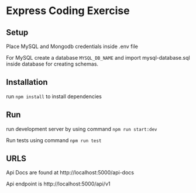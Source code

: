 # Express Coding Exercise

## Setup
Place MySQL and Mongodb credentials inside .env file

For MySQL create a database ```MYSQL_DB_NAME``` and import mysql-database.sql inside database for creating schemas.

## Installation
run ```npm install``` to install dependencies

## Run
run development server by using command ```npm run start:dev```

Run tests using command ```npm run test```

## URLS
Api Docs are found at http://localhost:5000/api-docs

Api endpoint is http://localhost:5000/api/v1